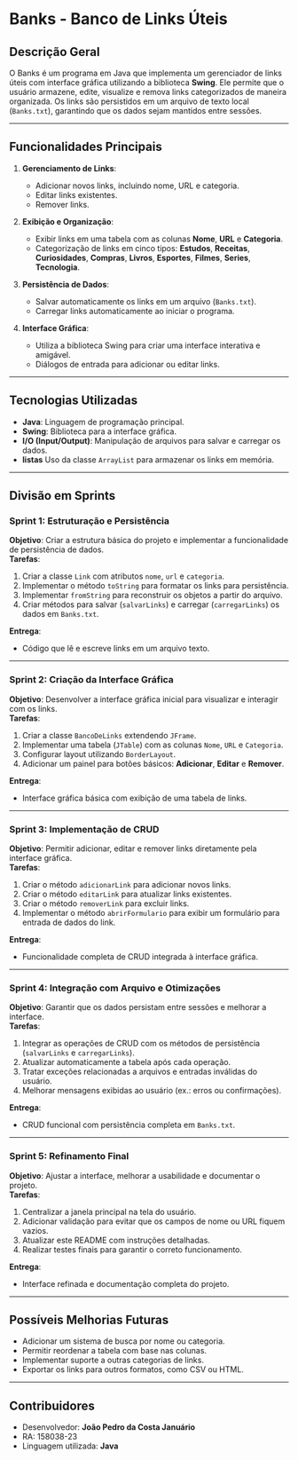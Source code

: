 # **Banks - Banco de Links Úteis**

## **Descrição Geral**
O Banks é um programa em Java que implementa um gerenciador de links úteis com interface gráfica utilizando a biblioteca **Swing**. Ele permite que o usuário armazene, edite, visualize e remova links categorizados de maneira organizada. Os links são persistidos em um arquivo de texto local (`Banks.txt`), garantindo que os dados sejam mantidos entre sessões.

---

## **Funcionalidades Principais**
1. **Gerenciamento de Links**:
   - Adicionar novos links, incluindo nome, URL e categoria.
   - Editar links existentes.
   - Remover links.

2. **Exibição e Organização**:
   - Exibir links em uma tabela com as colunas **Nome**, **URL** e **Categoria**.
   - Categorização de links em cinco tipos: **Estudos**, **Receitas**, **Curiosidades**, **Compras**, **Livros**, **Esportes**, **Filmes**, **Series**, **Tecnologia**.

3. **Persistência de Dados**:
   - Salvar automaticamente os links em um arquivo (`Banks.txt`).
   - Carregar links automaticamente ao iniciar o programa.

4. **Interface Gráfica**:
   - Utiliza a biblioteca Swing para criar uma interface interativa e amigável.
   - Diálogos de entrada para adicionar ou editar links.

---

## **Tecnologias Utilizadas**
- **Java**: Linguagem de programação principal.
- **Swing**: Biblioteca para a interface gráfica.
- **I/O (Input/Output)**: Manipulação de arquivos para salvar e carregar os dados.
- **listas** Uso da classe `ArrayList` para armazenar os links em memória.

---

## **Divisão em Sprints**

### **Sprint 1: Estruturação e Persistência**
**Objetivo**: Criar a estrutura básica do projeto e implementar a funcionalidade de persistência de dados.  
**Tarefas**:
1. Criar a classe `Link` com atributos `nome`, `url` e `categoria`.
2. Implementar o método `toString` para formatar os links para persistência.
3. Implementar `fromString` para reconstruir os objetos a partir do arquivo.
4. Criar métodos para salvar (`salvarLinks`) e carregar (`carregarLinks`) os dados em `Banks.txt`.

**Entrega**: 
- Código que lê e escreve links em um arquivo texto.

---

### **Sprint 2: Criação da Interface Gráfica**
**Objetivo**: Desenvolver a interface gráfica inicial para visualizar e interagir com os links.  
**Tarefas**:
1. Criar a classe `BancoDeLinks` extendendo `JFrame`.
2. Implementar uma tabela (`JTable`) com as colunas `Nome`, `URL` e `Categoria`.
3. Configurar layout utilizando `BorderLayout`.
4. Adicionar um painel para botões básicos: **Adicionar**, **Editar** e **Remover**.

**Entrega**:
- Interface gráfica básica com exibição de uma tabela de links.

---

### **Sprint 3: Implementação de CRUD**
**Objetivo**: Permitir adicionar, editar e remover links diretamente pela interface gráfica.  
**Tarefas**:
1. Criar o método `adicionarLink` para adicionar novos links.
2. Criar o método `editarLink` para atualizar links existentes.
3. Criar o método `removerLink` para excluir links.
4. Implementar o método `abrirFormulario` para exibir um formulário para entrada de dados do link.

**Entrega**:
- Funcionalidade completa de CRUD integrada à interface gráfica.

---

### **Sprint 4: Integração com Arquivo e Otimizações**
**Objetivo**: Garantir que os dados persistam entre sessões e melhorar a interface.  
**Tarefas**:
1. Integrar as operações de CRUD com os métodos de persistência (`salvarLinks` e `carregarLinks`).
2. Atualizar automaticamente a tabela após cada operação.
3. Tratar exceções relacionadas a arquivos e entradas inválidas do usuário.
4. Melhorar mensagens exibidas ao usuário (ex.: erros ou confirmações).

**Entrega**:
- CRUD funcional com persistência completa em `Banks.txt`.

---

### **Sprint 5: Refinamento Final**
**Objetivo**: Ajustar a interface, melhorar a usabilidade e documentar o projeto.  
**Tarefas**:
1. Centralizar a janela principal na tela do usuário.
2. Adicionar validação para evitar que os campos de nome ou URL fiquem vazios.
3. Atualizar este README com instruções detalhadas.
4. Realizar testes finais para garantir o correto funcionamento.

**Entrega**:
- Interface refinada e documentação completa do projeto.

---

## **Possíveis Melhorias Futuras**
- Adicionar um sistema de busca por nome ou categoria.
- Permitir reordenar a tabela com base nas colunas.
- Implementar suporte a outras categorias de links.
- Exportar os links para outros formatos, como CSV ou HTML.

---

## **Contribuidores**
- Desenvolvedor: **João Pedro da Costa Januário**
- RA: 158038-23
- Linguagem utilizada: **Java**
